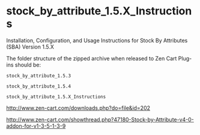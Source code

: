 stock_by_attribute_1.5.X_Instructions
=====================================

Installation, Configuration, and Usage Instructions for Stock By Attributes (SBA) Version 1.5.X

The folder structure of the zipped archive when released to Zen Cart Plug-ins should be:
  
    stock_by_attribute_1.5.3
  
    stock_by_attribute_1.5.4
  
    stock_by_attribute_1.5.X_Instructions
  

http://www.zen-cart.com/downloads.php?do=file&id=202

http://www.zen-cart.com/showthread.php?47180-Stock-by-Attribute-v4-0-addon-for-v1-3-5-1-3-9
